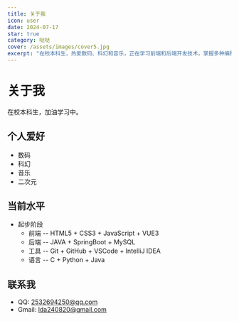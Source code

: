 ```yaml
---
title: 关于我
icon: user
date: 2024-07-17
star: true
category: 哒哒
cover: /assets/images/cover5.jpg
excerpt: "在校本科生，热爱数码、科幻和音乐，正在学习前端和后端开发技术，掌握多种编程语言和开发工具。"
---
```


# 关于我

在校本科生，加油学习中。

## 个人爱好

- 数码
- 科幻
- 音乐
- 二次元

## 当前水平

- 起步阶段
    - 前端 -- HTML5 + CSS3 + JavaScript + VUE3
    - 后端 -- JAVA + SpringBoot + MySQL
    - 工具 -- Git + GitHub + VSCode + IntelliJ IDEA
    - 语言 -- C + Python + Java

## 联系我

- QQ: 2532694250@qq.com
- Gmail: lda240820@gmail.com